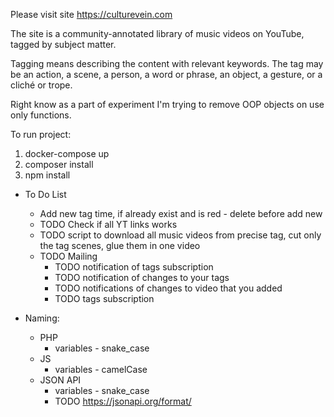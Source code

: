 Please visit site https://culturevein.com

The site is a community-annotated library of music videos on YouTube, tagged by subject matter.


Tagging means describing the content with relevant keywords.
The tag may be an action, a scene, a person, a word or phrase, an object, a gesture, or a cliché or trope.

Right know as a part of experiment I'm trying to remove OOP objects on use only functions.

To run project:
1. docker-compose up
2. composer install
3. npm install

* To Do List
    * Add new tag time, if already exist and is red - delete before add new
    * TODO Check if all YT links works
    * TODO script to download all music videos from precise tag, cut only the tag scenes, glue them in one video  
    * TODO Mailing
        * TODO notification of tags subscription
        * TODO notification of changes to your tags 
        * TODO notifications of changes to video that you added
        * TODO tags subscription   
        
* Naming:
  * PHP
    * variables - snake_case
  * JS
    * variables - camelCase
  * JSON API
    * variables - snake_case  
    * TODO https://jsonapi.org/format/